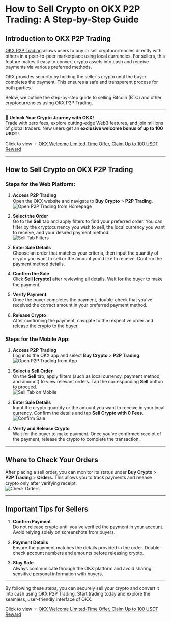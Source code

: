 # How to Sell Crypto on OKX P2P Trading: A Step-by-Step Guide

## Introduction to OKX P2P Trading

[OKX P2P Trading](https://bit.ly/OKXe) allows users to buy or sell cryptocurrencies directly with others in a peer-to-peer marketplace using local currencies. For sellers, this feature makes it easy to convert crypto assets into cash and receive payments via various preferred methods. 

OKX provides security by holding the seller's crypto until the buyer completes the payment. This ensures a safe and transparent process for both parties.

Below, we outline the step-by-step guide to selling Bitcoin (BTC) and other cryptocurrencies using OKX P2P Trading.

---

🚀 **Unlock Your Crypto Journey with OKX!**  
Trade with zero fees, explore cutting-edge Web3 features, and join millions of global traders. New users get an **exclusive welcome bonus of up to 100 USDT**!  

Click to view ☞ [OKX Welcome Limited-Time Offer, Claim Up to 100 USDT Reward](https://bit.ly/OKXe)  

---

## How to Sell Crypto on OKX P2P Trading

### Steps for the Web Platform:
1. **Access P2P Trading**  
   Open the OKX website and navigate to **Buy Crypto** > **P2P Trading**.  
   ![Open P2P Trading from Homepage](https://www.okx.com/cdn/assets/plugins/announcements/contentful/tofttmniq0qv/4WpqH41aUYfaxnGsa4KEHv/f8f0148710f22f703234ceef5d623cc9/Top.png)

2. **Select the Order**  
   Go to the **Sell** tab and apply filters to find your preferred order. You can filter by the cryptocurrency you wish to sell, the local currency you want to receive, and your desired payment method.  
   ![Sell Tab Filters](https://www.okx.com/cdn/assets/plugins/announcements/contentful/tofttmniq0qv/4fzEgDzbzOLaEBYipDzZf0/ba317978032ef57e310ad6c119e07279/Top__1_.png)

3. **Enter Sale Details**  
   Choose an order that matches your criteria, then input the quantity of crypto you want to sell or the amount you'd like to receive. Confirm the payment method details.

4. **Confirm the Sale**  
   Click **Sell [crypto]** after reviewing all details. Wait for the buyer to make the payment.

5. **Verify Payment**  
   Once the buyer completes the payment, double-check that you’ve received the correct amount in your preferred payment method.

6. **Release Crypto**  
   After confirming the payment, navigate to the respective order and release the crypto to the buyer.

### Steps for the Mobile App:
1. **Access P2P Trading**  
   Log in to the OKX app and select **Buy Crypto** > **P2P Trading**.  
   ![Open P2P Trading from App](https://www.okx.com/cdn/assets/plugins/announcements/contentful/tofttmniq0qv/4dRTSP2zWVH3igkGqA4pqa/28ba6086f4ba8390fd761eab180affb5/image.png)

2. **Select a Sell Order**  
   On the **Sell** tab, apply filters (such as local currency, payment method, and amount) to view relevant orders. Tap the corresponding **Sell** button to proceed.  
   ![Sell Tab on Mobile](https://www.okx.com/cdn/assets/plugins/announcements/contentful/tofttmniq0qv/174fka2zJXegJYkbRHESFl/00d0181cfcd2425cdd8eea978df699ab/Top__3_.png)

3. **Enter Sale Details**  
   Input the crypto quantity or the amount you want to receive in your local currency. Confirm the details and tap **Sell Crypto with 0 Fees**.  
   ![Confirm Sale](https://www.okx.com/cdn/assets/plugins/announcements/contentful/tofttmniq0qv/3kRHu1xo9qE3OPTRZQxMaQ/b0b508325e0c0fd8d33d0df84277a03f/Bottom.png)

4. **Verify and Release Crypto**  
   Wait for the buyer to make payment. Once you’ve confirmed receipt of the payment, release the crypto to complete the transaction.

---

## Where to Check Your Orders

After placing a sell order, you can monitor its status under **Buy Crypto** > **P2P Trading** > **Orders**. This allows you to track payments and release crypto only after verifying receipt.  
![Check Orders](https://www.okx.com/cdn/assets/plugins/announcements/contentful/tofttmniq0qv/ZXPQy3OlKkOfOegdeyQrW/a935bfc24cdf6aca4cb5b97f6ceab918/Bottom__1_.png)

---

## Important Tips for Sellers

1. **Confirm Payment**  
   Do not release crypto until you’ve verified the payment in your account. Avoid relying solely on screenshots from buyers.

2. **Payment Details**  
   Ensure the payment matches the details provided in the order. Double-check account numbers and amounts before releasing crypto.

3. **Stay Safe**  
   Always communicate through the OKX platform and avoid sharing sensitive personal information with buyers.

---

By following these steps, you can securely sell your crypto and convert it into cash using OKX P2P Trading. Start trading today and explore the seamless, user-friendly interface of OKX.

Click to view ☞ [OKX Welcome Limited-Time Offer, Claim Up to 100 USDT Reward](https://bit.ly/OKXe)
